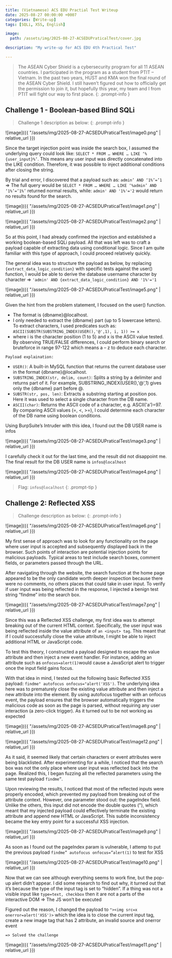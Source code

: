 ```yaml
---
title: (Vietnamese) ACS EDU Practial Test Writeup
date: 2025-08-27 00:00:00 +0007
categories: [Write-up]
tags: [SQLi, XSS, English]

image:
  path: /assets/img/2025-08-27-ACSEDUPraticalTest/cover.jpg

description: "My write-up for ACS EDU 4th Practical Test"

---
```


> The ASEAN Cyber Shield is a cybersecurity program for all 11 ASEAN countries. I participated in the program as a student from PTIT – Vietnam. In the past two years, HUST and KMA won the final round of the ASEAN Cyber Shield. I still haven’t figured out how to officially get the permission to join it, but hopefully this year, my team and I from PTIT will fight our way to first place.
{: .prompt-info }

## Challenge 1 - Boolean-based Blind SQLi

> Challenge 1 description as below:
{: .prompt-info }

![image]({{ "/assets/img/2025-08-27-ACSEDUPraticalTest/image0.png" | relative_url }})

Since the target injection point was inside the search box, I assumed the underlying query could look like: `SELECT * FROM … WHERE … LIKE ‘%{user_input}%’`. This means any user input was directly concatenated into the LIKE condition. Therefore, it was possible to inject additional conditions after closing the string. 

By trial and error, I discovered that a payload such as: `admin’ AND ‘1%’=’1 `=> The full query would be `SELECT * FROM … WHERE … LIKE ‘%admin’ AND ‘1%’=’1%’` returned normal results, while: `admin' AND '1%'='2` would return no results found for the search.

![image]({{ "/assets/img/2025-08-27-ACSEDUPraticalTest/image1.png" | relative_url }})

![image]({{ "/assets/img/2025-08-27-ACSEDUPraticalTest/image2.png" | relative_url }})

So at this point, I had already confirmed the injection and established a working boolean-based SQLi payload. All that was left was to craft a payload capable of extracting data using conditional logic. Since I am quite familiar with this type of approach, I could proceed relatively quickly.

The general idea was to structure the payload as below, by replacing `{extract_data_logic_condition}` with specific tests against the user() function, I would be able to derive the database username character by character => `'admin' AND {extract_data_logic_condition} AND '1%'='1`

![image]({{ "/assets/img/2025-08-27-ACSEDUPraticalTest/image5.png" | relative_url }})

Given the hint from the problem statement, I focused on the user() function.
- The format is {dbname}@localhost.
- I only needed to extract the {dbname} part (up to 5 lowercase letters).
To extract characters, I used predicates such as:
`ASCII(SUBSTR(SUBSTRING_INDEX(USER(),'@',1), i, 1)) >= x`
- where i is the character position (1 to 5) and x is the ASCII value tested. By observing TRUE/FALSE differences, I could perform binary search or bruteforce in range 97-122 which means a – z to deduce each character.

`Payload explaination:`
- `USER()`: A built-in MySQL function that returns the current database user in the format {dbname}@localhost.
- `SUBSTRING_INDEX(str, delim, count)`: Splits a string by a delimiter and returns part of it. For example, SUBSTRING_INDEX(USER(),'@',1) gives only the {dbname} part before @.
- `SUBSTR(str, pos, len)`: Extracts a substring starting at position pos. Here it was used to select a single character from the DB name.
- `ASCII(char)`: Returns the ASCII code of a character, e.g. ASCII('a')=97. By comparing ASCII values (=, <, >=), I could determine each character of the DB name using boolean conditions.

Using BurpSuite’s Intruder with this idea, I found out the DB USER name is infos

![image]({{ "/assets/img/2025-08-27-ACSEDUPraticalTest/image3.png" | relative_url }})

I carefully check it out for the last time, and the result did not disappoint me. The final result for the DB USER name is `infos@localhost`

![image]({{ "/assets/img/2025-08-27-ACSEDUPraticalTest/image4.png" | relative_url }})

> Flag: `infos@localhost`
{: .prompt-tip }

## Challenge 2: Reflected XSS

> Challenge description as below:
{: .prompt-info }

![image]({{ "/assets/img/2025-08-27-ACSEDUPraticalTest/image6.png" | relative_url }})

My first sense of approach was to look for any functionality on the page where user input is accepted and subsequently displayed back in the browser. Such points of interaction are potential injection points for malicious payloads. Typical areas to test include search boxes, comment fields, or parameters passed through the URL.

After navigating through the website, the search function at the home page appeared to be the only candidate worth deeper inspection because there were no comments, no others places that could take in user input. To verify if user input was being reflected in the response, I injected a benign test string “findme” into the search box.

![image]({{ "/assets/img/2025-08-27-ACSEDUPraticalTest/image7.png" | relative_url }})

Since this was a Reflected XSS challenge, my first idea was to attempt breaking out of the current HTML context. Specifically, the user input was being reflected inside the value attribute of `an <input> tag`. This meant that if I could successfully close the value attribute, I might be able to inject additional HTML or JavaScript code.

To test this theory, I constructed a payload designed to escape the value attribute and then inject a new event handler. For instance, adding an attribute such as `onfocus=alert(1)`would cause a JavaScript alert to trigger once the input field gains focus.

With that idea in mind, I tested out the following basic Reflected XSS payload: `findme" autofocus onfocus="alert('XSS')`. The underlying idea here was to prematurely close the existing value attribute and then inject a new attribute into the element. By using autofocus together with an onfocus event, the payload ensures that the browser automatically triggers the malicious code as soon as the page is parsed, without requiring any user interaction (a zero-click trigger). As it turned out to be not working as expected

![image]({{ "/assets/img/2025-08-27-ACSEDUPraticalTest/image8.png" | relative_url }})

![image]({{ "/assets/img/2025-08-27-ACSEDUPraticalTest/image12.png" | relative_url }})

As it said, it seemed likely that certain characters or event attributes were being blacklisted. After experimenting for a while, I noticed that the search box was not the only place where user input was reflected back into the page. Realized this, I began fuzzing all the reflected parameters using the same test payload `findme”`.

Upon reviewing the results, I noticed that most of the reflected inputs were properly encoded, which prevented my payload from breaking out of the attribute context. However, one parameter stood out: the pageIndex field. Unlike the others, this input did not encode the double quotes ("), which meant that my injected payload could effectively terminate the existing attribute and append new HTML or JavaScript. This subtle inconsistency became the key entry point for a successful XSS injection.

![image]({{ "/assets/img/2025-08-27-ACSEDUPraticalTest/image9.png" | relative_url }})

As soon as I found out the pageIndex param is vulnerable, I attemp to put the previous payload `findme” autofocus onfocus=”alert(1)` to test for XSS

![image]({{ "/assets/img/2025-08-27-ACSEDUPraticalTest/image10.png" | relative_url }})

Now that we can see although everything seems to work fine, but the pop-up alert didn’t appear. I did some research to find out why, it turned out that it’s because the type of the input tag is set to “hidden”. If a thing was not a visible input like `type=text, checkbox` then it are not a parts of the interactive DOM => The JS won’t be executed

Figured out the reason, I changed the payload to `"><img src=x onerror=alert('XSS')>` which the idea is to close the current input tag, create a new image tag that has 2 attribute, an invalid source and onerror event 

`=> Solved the challenge`

![image]({{ "/assets/img/2025-08-27-ACSEDUPraticalTest/image11.png" | relative_url }})